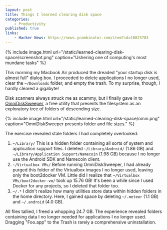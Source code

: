 ```yaml
---
layout: post
title: Things I learned clearing disk space
categories:
    - Productivity
published: true
links:
    - Hacker News: https://news.ycombinator.com/item?id=10823783
---
```


{% include image.html url="/static/learned-clearing-disk-space/screenshot.png" caption="Ushering one of computing's most mundane tasks" %}

This morning my Macbook Air produced the dreaded "your startup disk is almost full" dialog box. I proceeded to delete applications I no longer used, clear the `~/Downloads` folder, and empty the trash. To my surprise, though, I hardly cleared a gigabyte!

Disk scanners always struck me as scammy, but I finally gave in to [OmniDiskSweeper](https://www.omnigroup.com/more), a free utility that presents the filesystem as an exploratory tree of folders of descending size.

{% include image.html url="/static/learned-clearing-disk-space/omni.png" caption="OmniDiskSweeper presents folder and file sizes." %}

The exercise revealed stale folders I had completely overlooked:

1. `~/Library/` This is a hidden folder containing all sorts of system and application support files. I deleted `~/Library/Android/` (1.86 GB) and `~/Library/Application Support/Namecoin` (1.98 GB) because I no longer use the Android SDK and Namecoin client.
2. `~/Virtualbox VMs/` Before running OmniDiskSweeper, I had already purged this folder of the Virtualbox images I no longer used, leaving only the boot2docker VM. Little did I realize that `~/Virtualbox VMs/boot2docker-vm/` took up 15.76 GB! It's been a while since I used Docker for any projects, so I deleted that folder too.
3. `~/.*` I didn't realize how many utilities store data within hidden folders in the home directory. Here, I gained space by deleting `~/.meteor` (1.1 GB) and `~/.android` (4.0 GB).

All files tallied, I freed a whopping 24.7 GB. The experience revealed folders containing data I no longer needed for applications I no longer used. Dragging "Foo.app" to the Trash is rarely a comprehensive uninstallation.

